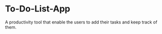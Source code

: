 # To-Do-List-App

A productivity tool that enable the users to add their tasks and keep track of them. 
